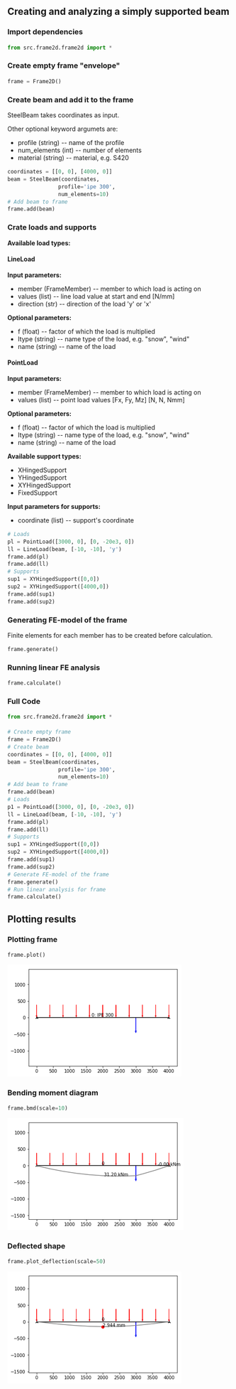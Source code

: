 ## Creating and analyzing a simply supported beam


### Import dependencies


```python
from src.frame2d.frame2d import *
```

### Create empty frame "envelope"


```python
frame = Frame2D()
```

### Create beam and add it to the frame
SteelBeam takes coordinates as input.

Other optional keyword argumets are:
- profile (string) -- name of the profile
- num_elements (int)  -- number of elements
- material (string) -- material, e.g. S420


```python
coordinates = [[0, 0], [4000, 0]]
beam = SteelBeam(coordinates,
                profile='ipe 300',
                num_elements=10)
# Add beam to frame
frame.add(beam)
```

### Crate loads and supports

**Available load types:**
#### LineLoad

**Input parameters:**

- member (FrameMember) -- member to which load is acting on
- values (list) -- line load value at start and end [N/mm]
- direction (str) -- direction of the load 'y' or 'x'
    
**Optional parameters:**

- f (float) -- factor of which the load is multiplied
- ltype (string) -- name type of the load, e.g. "snow", "wind"
- name (string) -- name of the load
    
#### PointLoad
**Input parameters:**

- member (FrameMember) -- member to which load is acting on
- values (list) -- point load values [Fx, Fy, Mz] [N, N, Nmm]
    
**Optional parameters:**

- f (float) -- factor of which the load is multiplied
- ltype (string) -- name type of the load, e.g. "snow", "wind"
- name (string) -- name of the load
    
    
**Available support types:**
- XHingedSupport
- YHingedSupport
- XYHingedSupport
- FixedSupport

**Input parameters for supports:**
- coordinate (list) -- support's coordinate




```python
# Loads
pl = PointLoad([3000, 0], [0, -20e3, 0])
ll = LineLoad(beam, [-10, -10], 'y')
frame.add(pl)
frame.add(ll)
# Supports
sup1 = XYHingedSupport([0,0])
sup2 = XYHingedSupport([4000,0])
frame.add(sup1)
frame.add(sup2)
```

### Generating FE-model of the frame
Finite elements for each member has to be created before calculation.


```python
frame.generate()
```

### Running linear FE analysis


```python
frame.calculate()
```

### Full Code


```python
from src.frame2d.frame2d import *

# Create empty frame
frame = Frame2D()
# Create beam
coordinates = [[0, 0], [4000, 0]]
beam = SteelBeam(coordinates,
                profile='ipe 300',
                num_elements=10)
# Add beam to frame
frame.add(beam)
# Loads
p1 = PointLoad([3000, 0], [0, -20e3, 0])
ll = LineLoad(beam, [-10, -10], 'y')
frame.add(pl)
frame.add(ll)
# Supports
sup1 = XYHingedSupport([0,0])
sup2 = XYHingedSupport([4000,0])
frame.add(sup1)
frame.add(sup2)
# Generate FE-model of the frame
frame.generate()
# Run linear analysis for frame
frame.calculate()
```

## Plotting results

### Plotting frame


```python
frame.plot()
```


![png](output_19_0.png)


### Bending moment diagram


```python
frame.bmd(scale=10)
```


![png](output_21_0.png)


### Deflected shape


```python
frame.plot_deflection(scale=50)
```


![png](output_23_0.png)


